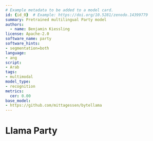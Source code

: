 ```yaml
---
# Example metadata to be added to a model card.
id: {id_0}  # Example: https://doi.org/10.5281/zenodo.14399779
summary: Pretrained multilingual Party model 
authors:
  - name: Benjamin Kiessling
license: Apache-2.0
software_name: party
software_hints:
- segmentation=both
language:
- ang
script:
- Arab
tags:
- multimodal
model_type:
- recognition
metrics:
  cer: 0.00
base_model:
- https://github.com/mittagessen/bytellama
---
```

# Llama Party
